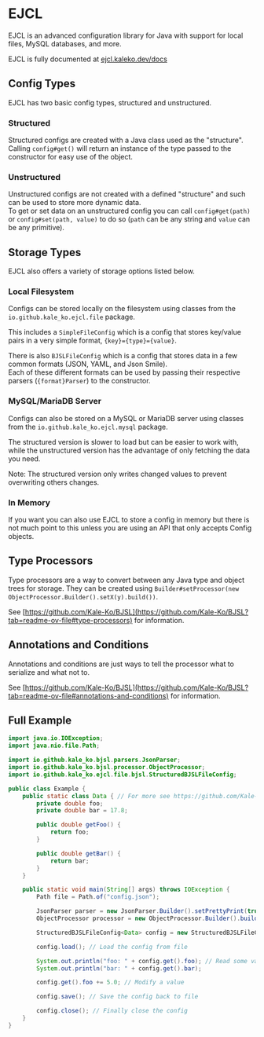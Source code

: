 # EJCL

EJCL is an advanced configuration library for Java with support for local files, MySQL databases, and more.

EJCL is fully documented at [ejcl.kaleko.dev/docs](https://ejcl.kaleko.dev/docs/)

## Config Types

EJCL has two basic config types, structured and unstructured.

### Structured

Structured configs are created with a Java class used as the "structure".\
Calling `config#get()` will return an instance of the type passed to the constructor for easy use of the object.

### Unstructured

Unstructured configs are not created with a defined "structure" and such can be used to store more dynamic data.\
To get or set data on an unstructured config you can call `config#get(path)` or `config#set(path, value)` to do so (`path` can be any string and `value` can be any primitive).

## Storage Types

EJCL also offers a variety of storage options listed below.

### Local Filesystem

Configs can be stored locally on the filesystem using classes from the `io.github.kale_ko.ejcl.file` package.

This includes a `SimpleFileConfig` which is a config that stores key/value pairs in a very simple format, `{key}={type}={value}`.

There is also `BJSLFileConfig` which is a config that stores data in a few common formats (JSON, YAML, and Json Smile).\
Each of these different formats can be used by passing their respective parsers (`{format}Parser`) to the constructor.

### MySQL/MariaDB Server

Configs can also be stored on a MySQL or MariaDB server using classes from the `io.github.kale_ko.ejcl.mysql` package.

The structured version is slower to load but can be easier to work with, while the unstructured version has the advantage of only fetching the data you need.

Note: The structured version only writes changed values to prevent overwriting others changes.

### In Memory

If you want you can also use EJCL to store a config in memory but there is not much point to this unless you are using an API that only accepts Config objects.

## Type Processors

Type processors are a way to convert between any Java type and object trees for storage. They can be created using `Builder#setProcessor(new ObjectProcessor.Builder().setX(y).build())`.

See [https://github.com/Kale-Ko/BJSL](https://github.com/Kale-Ko/BJSL?tab=readme-ov-file#type-processors) for information.

## Annotations and Conditions

Annotations and conditions are just ways to tell the processor what to serialize and what not to.

See [https://github.com/Kale-Ko/BJSL](https://github.com/Kale-Ko/BJSL?tab=readme-ov-file#annotations-and-conditions) for information.

## Full Example

```java
import java.io.IOException;
import java.nio.file.Path;

import io.github.kale_ko.bjsl.parsers.JsonParser;
import io.github.kale_ko.bjsl.processor.ObjectProcessor;
import io.github.kale_ko.ejcl.file.bjsl.StructuredBJSLFileConfig;

public class Example {
    public static class Data { // For more see https://github.com/Kale-Ko/BJSL?tab=readme-ov-file#full-example
        private double foo;
        private double bar = 17.8;

        public double getFoo() {
            return foo;
        }

        public double getBar() {
            return bar;
        }
    }

    public static void main(String[] args) throws IOException {
        Path file = Path.of("config.json");

        JsonParser parser = new JsonParser.Builder().setPrettyPrint(true).build(); // Create a parser with default options
        ObjectProcessor processor = new ObjectProcessor.Builder().build(); // Create a processor with default options

        StructuredBJSLFileConfig<Data> config = new StructuredBJSLFileConfig.Builder<>(Data.class, file, parser).setProcessor(processor).build(); // Create a StructuredBJSLFileConfig with our processor

        config.load(); // Load the config from file

        System.out.println("foo: " + config.get().foo); // Read some values
        System.out.println("bar: " + config.get().bar);

        config.get().foo += 5.0; // Modify a value

        config.save(); // Save the config back to file

        config.close(); // Finally close the config
    }
}
```